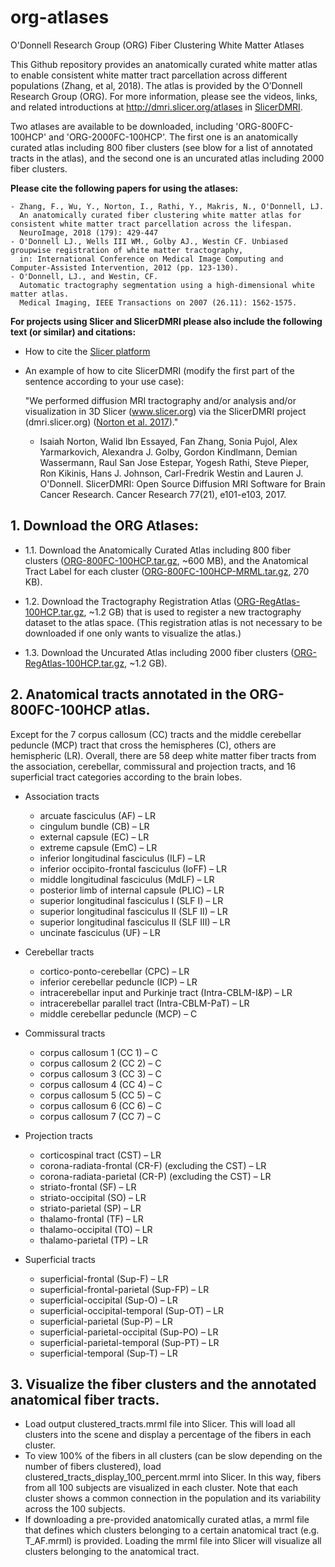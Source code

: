 # org-atlases
O'Donnell Research Group (ORG) Fiber Clustering White Matter Atlases

This Github repository provides an anatomically curated white matter atlas to enable consistent white matter tract parcellation across different populations (Zhang, et al, 2018). The  atlas is provided by the O’Donnell Research Group (ORG). For more information, please see the videos, links, and related introductions at http://dmri.slicer.org/atlases in [SlicerDMRI](http://dmri.slicer.org).

Two atlases are available to be downloaded, including 'ORG-800FC-100HCP' and 'ORG-2000FC-100HCP'. The first one is an anatomically curated atlas including 800 fiber clusters (see blow for a list of annotated tracts in the atlas), and the second one is an uncurated atlas including 2000 fiber clusters.

**Please cite the following papers for using the atlases:**

    - Zhang, F., Wu, Y., Norton, I., Rathi, Y., Makris, N., O'Donnell, LJ. 
      An anatomically curated fiber clustering white matter atlas for consistent white matter tract parcellation across the lifespan. 
      NeuroImage, 2018 (179): 429-447
    - O'Donnell LJ., Wells III WM., Golby AJ., Westin CF. Unbiased groupwise registration of white matter tractography, 
      in: International Conference on Medical Image Computing and Computer-Assisted Intervention, 2012 (pp. 123-130).
    - O'Donnell, LJ., and Westin, CF. 
      Automatic tractography segmentation using a high-dimensional white matter atlas. 
      Medical Imaging, IEEE Transactions on 2007 (26.11): 1562-1575.

**For projects using Slicer and SlicerDMRI please also include the following text (or similar) and citations:**

* How to cite the [Slicer platform](http://wiki.slicer.org/slicerWiki/index.php/CitingSlicer)
* An example of how to cite SlicerDMRI (modify the first part of the sentence according to your use case):

    "We performed diffusion MRI tractography and/or analysis and/or visualization in 3D Slicer (www.slicer.org) via the SlicerDMRI project (dmri.slicer.org) ([Norton et al. 2017](http://cancerres.aacrjournals.org/content/77/21/e101))."
    
    - Isaiah Norton, Walid Ibn Essayed, Fan Zhang, Sonia Pujol, Alex Yarmarkovich, Alexandra J. Golby, Gordon Kindlmann, Demian Wassermann, Raul San Jose Estepar, Yogesh Rathi, Steve Pieper, Ron Kikinis, Hans J. Johnson, Carl-Fredrik Westin and Lauren J. O'Donnell. SlicerDMRI: Open Source Diffusion MRI Software for Brain Cancer Research. Cancer Research 77(21), e101-e103, 2017.

## 1. Download the ORG Atlases:

* 1.1. Download the Anatomically Curated Atlas including 800 fiber clusters ([ORG-800FC-100HCP.tar.gz](https://github.com/SlicerDMRI/ORG-Atlases/releases/download/v1.0/ORG-800FC-100HCP.tar.gz), ~600 MB), and the Anatomical Tract Label for each cluster ([ORG-800FC-100HCP-MRML.tar.gz](https://github.com/SlicerDMRI/ORG-Atlases/releases/download/v1.0/ORG-800FC-100HCP-MRML.tar.gz), 270 KB).

* 1.2. Download the Tractography Registration Atlas ([ORG-RegAtlas-100HCP.tar.gz](https://github.com/SlicerDMRI/ORG-Atlases/releases/download/v1.0/ORG-RegAtlas-100HCP.tar.gz), ~1.2 GB) that is used to register a new tractography dataset to the atlas space. (This registration atlas is not necessary to be downloaded if one only wants to visualize the atlas.)

* 1.3. Download the Uncurated Atlas including 2000 fiber clusters ([ORG-RegAtlas-100HCP.tar.gz](https://github.com/SlicerDMRI/ORG-Atlases/releases/download/v1.0/ORG-RegAtlas-100HCP.tar.gz), ~1.2 GB).

<!-- ## 2. Download ORG-Atlases from github (Unsupported now). 

      git clone git@github.com:SlicerDMRI/ORG-Atlases.git

      cd ORG-Atlases
      python wm_download_anatomically_curated_atlas.py -atlas ORG-800FC-100HCP atlas_output_folder

Note that Python 2.7.X needs to be installed before running this script. --> 

## 2. Anatomical tracts annotated in the ORG-800FC-100HCP atlas. 

Except for the 7 corpus callosum (CC) tracts and the middle cerebellar peduncle (MCP) tract that cross the hemispheres (C), others are hemispheric (LR). Overall, there are 58 deep white matter fiber tracts from the association, cerebellar, commissural and projection tracts, and 16 superficial tract categories according to the brain lobes.

* Association tracts
    * arcuate fasciculus (AF) – LR
    * cingulum bundle (CB) – LR
    * external capsule (EC) – LR
    * extreme capsule (EmC) – LR
    * inferior longitudinal fasciculus (ILF) – LR
    * inferior occipito-frontal fasciculus (IoFF) – LR
    * middle longitudinal fasciculus (MdLF) – LR
    * posterior limb of internal capsule (PLIC) – LR
    * superior longitudinal fasciculus I (SLF I) – LR
    * superior longitudinal fasciculus II (SLF II) – LR
    * superior longitudinal fasciculus II (SLF III) – LR
    * uncinate fasciculus (UF) – LR

* Cerebellar tracts
    * cortico-ponto-cerebellar (CPC) – LR
    * inferior cerebellar peduncle (ICP) – LR
    * intracerebellar input and Purkinje tract (Intra-CBLM-I&P) – LR 
    * intracerebellar parallel tract (Intra-CBLM-PaT) – LR
    * middle cerebellar peduncle (MCP) – C

* Commissural tracts
    * corpus callosum 1 (CC 1) – C
    * corpus callosum 2 (CC 2) – C
    * corpus callosum 3 (CC 3) – C
    * corpus callosum 4 (CC 4) – C
    * corpus callosum 5 (CC 5) – C
    * corpus callosum 6 (CC 6) – C
    * corpus callosum 7 (CC 7) – C

* Projection tracts
    * corticospinal tract (CST) – LR
    * corona-radiata-frontal (CR-F) (excluding the CST) – LR 
    * corona-radiata-parietal (CR-P) (excluding the CST) – LR 
    * striato-frontal (SF) – LR
    * striato-occipital (SO) – LR
    * striato-parietal (SP) – LR
    * thalamo-frontal (TF) – LR
    * thalamo-occipital (TO) – LR
    * thalamo-parietal (TP) – LR

* Superficial tracts 
    * superficial-frontal (Sup-F) – LR
    * superficial-frontal-parietal (Sup-FP) – LR
    * superficial-occipital (Sup-O) – LR
    * superficial-occipital-temporal (Sup-OT) – LR
    * superficial-parietal (Sup-P) – LR
    * superficial-parietal-occipital (Sup-PO) – LR 
    * superficial-parietal-temporal (Sup-PT) – LR
    * superficial-temporal (Sup-T) – LR

## 3. Visualize the fiber clusters and the annotated anatomical fiber tracts. 

* Load output clustered_tracts.mrml file into Slicer. This will load all clusters into the scene and display a percentage of the fibers in each cluster.
* To view 100% of the fibers in all clusters (can be slow depending on the number of fibers clustered), load clustered_tracts_display_100_percent.mrml into Slicer. In this way, fibers from all 100 subjects are visualized in each cluster. Note that each cluster shows a common connection in the population and its variability across the 100 subjects.
* If downloading a pre-provided anatomically curated atlas, a mrml file that defines which clusters belonging to a certain anatomical tract (e.g. T_AF.mrml) is provided. Loading the mrml file into Slicer will visualize all clusters belonging to the anatomical tract.
